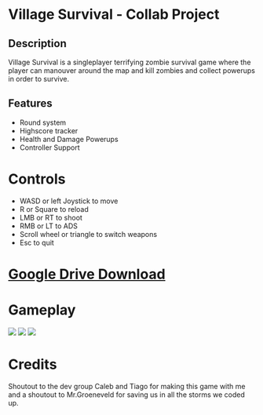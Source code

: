 <h1>Village Survival - Collab Project</h1>
<h2>Description</h2>
<p>Village Survival is a singleplayer terrifying zombie survival game where the player can manouver around the map and kill zombies and collect powerups in order to survive.</p>
<h2>Features</h2>
<ul>
  <li>Round system</li>
  <li>Highscore tracker</li>
  <li>Health and Damage Powerups</li>
  <li>Controller Support</li>
</ul>
<h1>Controls</h1>
<ul>
  <li>WASD or left Joystick to move</li>
  <li>R or Square to reload</li>
  <li>LMB or RT to shoot</li>
  <li>RMB or LT to ADS</li>
  <li>Scroll wheel or triangle to switch weapons</li>
  <li>Esc to quit</li>
 </ul>
 <h1><a href="https://drive.google.com/file/d/1rZrUlMLh-9o0RgUVVzhLiJBaepTSxf-H/view?usp=sharing">Google Drive Download</a></h1>
 <h1>Gameplay</h1>
 <img src="https://codehs.com/uploads/ffeac256c8df7f0b88bd17db3289d40e">
 <img src="https://codehs.com/uploads/a62d1e828b155f9beef9a7d892108f13">
 <img src="https://codehs.com/uploads/645087663c1d47fc8401f391046967bd">
 <h1>Credits</h1>
 <p>Shoutout to the dev group Caleb and Tiago for making this game with me and a shoutout to Mr.Groeneveld for saving us in all the storms we coded up.</p>
